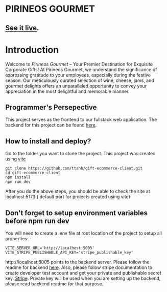 # PIRINEOS GOURMET

[See it live](https://pirineosgourmet.netlify.app/).
----

# Introduction

Welcome to *Pirineos Gourmet* – Your Premier Destination for Exquisite Corporate Gifts! At Pirineos Gourmet, we understand the significance of expressing gratitude to your employees, especially during the festive season. Our meticulously curated selection of wine, cheese, jams, and gourmet delights offers an unparalleled opportunity to convey your appreciation in the most delightful and memorable manner.

## Programmer's Persepective

This project serves as the frontend to our fullstack web application. The backend for this project can be found [here](https://github.com/ttahb/gift-ecommerce-server).

## How to install and deploy?

Go to the folder you want to clone the project. This project was created using [vite](https://vitejs.dev/guide/)
```
git clone https://github.com/ttahb/gift-ecommerce-client.git
cd gift-ecommerce-client
npm install
npm run dev

```
After you do the above steps, you should be able to check the site at  localhost:5173 ( default port for projects created using vite)
## Don't forget to setup environment variables before npm run dev

You will need to create a .env file at root location of the project to setup all properties: - 
```
VITE_SERVER_URL='http://localhost:5005'
VITE_STRIPE_PUBLISHABLE_API_KEY='stripe_publishable_key'
```
http://localhost:5005 points to the backend server. Please follow the readme for backend  [here](https://github.com/ttahb/gift-ecommerce-server).
Also, please follow stripe documentation to create developer test account and get your private and publishable secret key. [Stripe](https://stripe.com/in/resources/more/how-to-integrate-a-payment-gateway-into-a-website). Private key will be used when you are setting up the backend, please read backend readme for that purpose.



